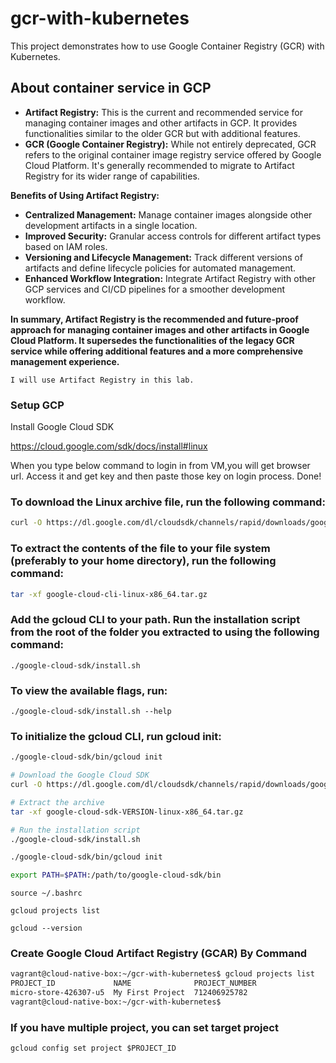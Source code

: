 # gcr-with-kubernetes
This project demonstrates how to use Google Container Registry (GCR) with Kubernetes.
## About container service in GCP 

- **Artifact Registry:** This is the current and recommended service for managing container images and other artifacts in GCP. It provides functionalities similar to the older GCR but with additional features.
- **GCR (Google Container Registry):** While not entirely deprecated, GCR refers to the original container image registry service offered by Google Cloud Platform. It's generally recommended to migrate to Artifact Registry for its wider range of capabilities.

**Benefits of Using Artifact Registry:**

- **Centralized Management:** Manage container images alongside other development artifacts in a single location.
- **Improved Security:** Granular access controls for different artifact types based on IAM roles.
- **Versioning and Lifecycle Management:** Track different versions of artifacts and define lifecycle policies for automated management.
- **Enhanced Workflow Integration:** Integrate Artifact Registry with other GCP services and CI/CD pipelines for a smoother development workflow.

**In summary, Artifact Registry is the recommended and future-proof approach for managing container images and other artifacts in Google Cloud Platform. It supersedes the functionalities of the legacy GCR service while offering additional features and a more comprehensive management experience.**

```
I will use Artifact Registry in this lab.
```

### Setup GCP

Install Google Cloud SDK

https://cloud.google.com/sdk/docs/install#linux

When you type below command to login in from VM,you will get browser url.
Access it and get key and then paste those key on login process.
Done!

### To download the Linux archive file, run the following command:

```bash
curl -O https://dl.google.com/dl/cloudsdk/channels/rapid/downloads/google-cloud-cli-linux-x86_64.tar.gz
```

###  To extract the contents of the file to your file system (preferably to your home directory), run the following command:

```bash
tar -xf google-cloud-cli-linux-x86_64.tar.gz
```

### Add the gcloud CLI to your path. Run the installation script from the root of the folder you extracted to using the following command:

```
./google-cloud-sdk/install.sh
```

### To view the available flags, run:

```
./google-cloud-sdk/install.sh --help
```

### To initialize the gcloud CLI, run gcloud init:

```bash
./google-cloud-sdk/bin/gcloud init
```

```bash
# Download the Google Cloud SDK
curl -O https://dl.google.com/dl/cloudsdk/channels/rapid/downloads/google-cloud-sdk-VERSION-linux-x86_64.tar.gz

# Extract the archive
tar -xf google-cloud-sdk-VERSION-linux-x86_64.tar.gz

# Run the installation script
./google-cloud-sdk/install.sh
```
```bash
./google-cloud-sdk/bin/gcloud init
```

```bash
export PATH=$PATH:/path/to/google-cloud-sdk/bin
```

```
source ~/.bashrc
```

```
gcloud projects list
```

```
gcloud --version
```

### Create Google Cloud Artifact Registry (GCAR)  By Command

```bash
vagrant@cloud-native-box:~/gcr-with-kubernetes$ gcloud projects list
PROJECT_ID             NAME              PROJECT_NUMBER
micro-store-426307-u5  My First Project  712406925782
vagrant@cloud-native-box:~/gcr-with-kubernetes$ 
```

### If you have multiple project, you can set target project

```
gcloud config set project $PROJECT_ID
```

